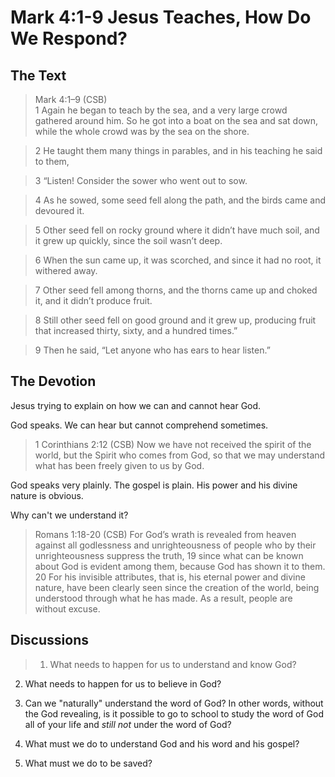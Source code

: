 # Mark 4:1-9 Jesus Teaches, How Do We Respond?

## The Text

>Mark 4:1–9 (CSB)  
> 1  Again he began to teach by the sea, and a very large crowd gathered around him. So he got into a boat on the sea and sat down, while the whole crowd was by the sea on the shore. 

> 2  He taught them many things in parables, and in his teaching he said to them, 

> 3  “Listen! Consider the sower who went out to sow. 

> 4  As he sowed, some seed fell along the path, and the birds came and devoured it. 

> 5  Other seed fell on rocky ground where it didn’t have much soil, and it grew up quickly, since the soil wasn’t deep. 

> 6  When the sun came up, it was scorched, and since it had no root, it withered away. 

> 7  Other seed fell among thorns, and the thorns came up and choked it, and it didn’t produce fruit. 

> 8  Still other seed fell on good ground and it grew up, producing fruit that increased thirty, sixty, and a hundred times.” 

> 9  Then he said, “Let anyone who has ears to hear listen.”

## The Devotion

Jesus trying to explain on how we can and cannot hear God.

God speaks. We can hear but cannot comprehend sometimes.

>1 Corinthians 2:12 (CSB) Now we have not received the spirit of the world, but the Spirit who comes from God, so that we may understand what has been freely given to us by God.

God speaks very plainly. The gospel is plain. His power and his divine nature is obvious.

Why can't we understand it?

>Romans 1:18-20 (CSB) For God’s wrath is revealed from heaven against all godlessness and unrighteousness of people who by their unrighteousness suppress the truth, 19 since what can be known about God is evident among them, because God has shown it to them. 20 For his invisible attributes, that is, his eternal power and divine nature, have been clearly seen since the creation of the world, being understood through what he has made. As a result, people are without excuse.

## Discussions

>1. What needs to happen for us to understand and know God?

2. What needs to happen for us to believe in God?

3. Can we "naturally" understand the word of God? In other words, without the God revealing, is it possible to go to school to study the word of God all of your life and *still not* under the word of God?

4. What must we do to understand God and his word and his gospel?

5. What must we do to be saved?


